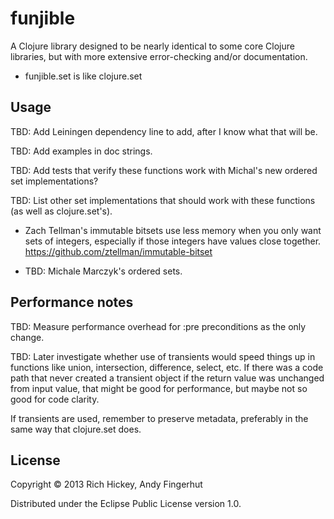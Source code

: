 # funjible

A Clojure library designed to be nearly identical to some core Clojure
libraries, but with more extensive error-checking and/or
documentation.

* funjible.set is like clojure.set


## Usage

TBD: Add Leiningen dependency line to add, after I know what that will
be.

TBD: Add examples in doc strings.

TBD: Add tests that verify these functions work with Michal's new
ordered set implementations?

TBD: List other set implementations that should work with these
functions (as well as clojure.set's).

* Zach Tellman's immutable bitsets use less memory when you only want
  sets of integers, especially if those integers have values close
  together.  https://github.com/ztellman/immutable-bitset

* TBD: Michale Marczyk's ordered sets.


## Performance notes

TBD: Measure performance overhead for :pre preconditions as the only
change.

TBD: Later investigate whether use of transients would speed things up
in functions like union, intersection, difference, select, etc.  If
there was a code path that never created a transient object if the
return value was unchanged from input value, that might be good for
performance, but maybe not so good for code clarity.

If transients are used, remember to preserve metadata, preferably in
the same way that clojure.set does.


## License

Copyright © 2013 Rich Hickey, Andy Fingerhut

Distributed under the Eclipse Public License version 1.0.
